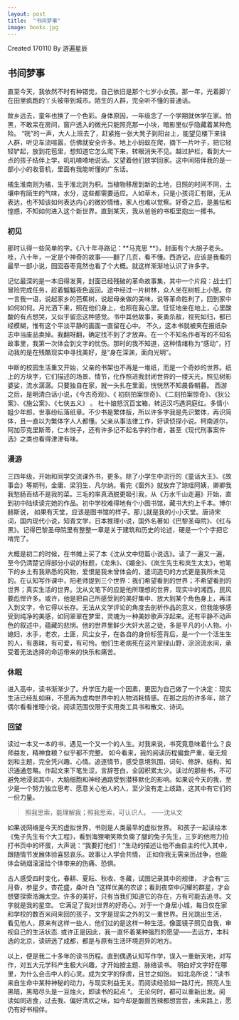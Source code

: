 ```yaml
---
layout: post
title:  "书间梦事"
image: books.jpg
---
```


Created 170110 
By 游遍星辰

## 书间梦事

直至今天，我依然不时有种错觉，自己依旧是那个七岁小女孩。那一年，光着脚丫在田里疯跑的丫头被带到城市。陌生的人群，完全听不懂的普通话。

故乡远去，童年也换了一个色彩。身体原因，一年级念了一个学期就休学在家。怕黑，不敢呆在房间，窗户透入的微光只能照亮那一小块，暗影里似乎隐藏着某种危险。 “咣”的一声，大人上班去了，赶紧拖一张大凳子到阳台上，能望见楼下来往人群，听见车流喧嚣，仿佛就安全许多。地上小蚂蚁在爬，摘下一片叶子，把它轻轻铲起，放到花苞里，想知道它怎么爬下来，转眼消失不见。越过护栏，看到大一点的孩子结伴上学，叽叽喳喳地说话。又望着他们放学回家。这中间陪伴我的是一部小小的收音机，里面有我能听懂的广东话。

橘生淮南则为橘，生于淮北则为枳。当植物移居到新的土地，日照的时间不同，土壤中有陌生的气味，水分，这些都需要适应。人如草木，只是小孩词汇有限，无从表达，也不知该如何表达内心的微妙情绪，家人也难以觉察。好奇之后，是羞怯和惶惑，不知如何进入这个新世界。直到某天，我从爸爸的书柜里抱出一摞书。

### 初见
那时认得一些简单的字。《八十年寻路记：**马克思 **》，封面有个大胡子老头。哇，八十年，一定是个神奇的故事——翻了几页，看不懂。西游记，应该是我看的最早一部小说，囫囵吞枣竟然也看了个大概。就这样渐渐地认识了许多字。

记忆最深的是一本旧得发黄，封面已经残破的革命故事集，其中一个片段：战士们冒险完成任务，趁着魆魆夜色返回。途中经过一片树林，众人坐在树桩上小憩。你一言我一语，说起家乡的芭蕉树，说起母亲做的美味，说等革命胜利了，回到家中如何如何。月光洒下来，照在他们身上，也照在我心里。怔怔地坐在地上，心里酸酸的有点想哭，又似乎留恋这种感觉。书中其他故事，英勇杀敌，视死如归，都已经模糊，惟有这个平淡平静的画面一直留在心中。 不久，这本书就被夹在报纸杂志中当废品卖掉。我翻呀翻，确定找不到了才放弃。在一个不知名作者写的不知名故事里，我第一次体会到文字的忧伤。那时的我不知道，这种情绪称为“感动”，打动我的是在残酷现实中寻找美好，是“身在深渊，面向光明”。

中断的校园生活重又开始，父亲的书架也不再是一堆纸，而是一个奇妙的世界。纸上的方块字，它们描述的场景、情节，化作照进我封闭世界的一缕天光，照见树影婆娑，流水潺潺。只要独自在家，就一头扎在里面，恍恍然不知晨昏朝暮。 西游之后，是明清白话小说，《今古奇观》、《 初刻拍案惊奇》、《二刻拍案惊奇》、《狄公案》、《施公案》、《七侠五义》 。 杜十娘怒沉百宝箱，转运汉巧遇洞庭红。多情小姐少年郎，世事纷纭落纸章。不少书是繁体版，所以许多字我是先识繁体，再识简体，且一直以为繁体字人人都懂。父亲从事法律工作，好读侦探小说。柯南道尔，阿加莎克里斯蒂，仁木悦子，还有许多记不起名字的作者，甚至《现代刑事案件选》之类也看得津津有味。

### 漫游
三四年级，开始和同学交流课外书，更多。除了小学生中流行的《童话大王》、《故事会》等期刊，金庸、梁羽生、凡尔纳。看完《窗外》就放弃了琼瑶阿姨，卿卿我我愁肠百结不是我的菜。三毛的率真洒脱更吸引我，从《万水千山走遍》开始，直到初中陆续读完她的作品。初中学校难得地有个小图书馆，藏书大约上千本。博尔赫斯说， 如果有天堂，应该是图书馆的样子。那儿就是我的小小天堂。唐诗宋词，国内现代小说，知青文学，日本推理小说，国外名著如《巴黎圣母院》、《红与黑》。记得巴黎圣母院里有整整一章是关于建筑和历史的论述，硬是一个个字把它啃完了。

大概是初二的时候，在书摊上买了本《沈从文中短篇小说选》。读了一遍又一遍，至今仍清楚记得部分小说的标题，《龙朱》、《媚金》、《岚生先生和岚生太太》，他笔下的乡土有我熟悉的风物，爱恨是我未曾体会的，遣词造句的方式更是我所未见的。在认知写作课中，阳老师提到三个世界：我们希望看到的世界；不希望看到的世界；真实生活的世界。沈从文笔下的应是他所理想的世界，现实中的湘西，民风要彪悍许多。或许，他是把自己所感受到的美好集中、放大到某个角色身上，再注入到文字，令它得以长存。无法从文学评论的角度去剖析作品的意义，但我能够感受到纯净的美感，如同翠翠在梦里，灵魂为一种美妙歌声浮起来。还有平静不动声色的叙述中，蕴藏的悲悯。他的世界里鲜少大奸大恶之徒，多是平凡的小人物。小媳妇，水手，老农，土匪，风尘女子，在各自的身份标签背后，是一个一个活生生的人，有愚昧，有可爱，有可怜。他们生老病死在这片翠绿山野，淙淙流水间，承受着无法选择的命运带来的快乐和痛苦。


### 休眠
进入高中，读书渐渐少了。升学压力是一个因素，更因为自己做了一个决定：现实生活已经乱如麻，不愿再为虚构世界中的人物消耗情感。在那之后的许多年，除了偶尔看看推理小说，阅读范围仅限于实用类工具书和散文、诗词。

### 回望
读过一本又一本的书，遇见一个又一个的人生。对我来说，书究竟意味着什么？良师益友，精神食粮？似乎都不完整。 如今看来，我的阅读历程偏食严重，毫无规划和主题，完全凭兴趣、心情。追逐情节，感受意境氛围，词句、修辞、结构、知识通通忽略。作起文来下笔生涩，言辞苍白，全因积累太少。读过的那些书，不可避免地浸润其中，大脑细胞和神经通路受到潜移默化的影响。如果说今天的我，至少是一个努力独立思考、愿意关心他人的人，至少没有走上歧路，这其中有它们的一份力量。

>照我思索，能理解我；照我思索，可认识人。      ——沈从文

如果说网络是今天的虚拟世界，书则是人类最早的虚拟世界。 和孩子一起读绘本《兔子先生有个大工程》，看到海狸嘲笑欺负瘸了腿的兔子先生，三岁的他用力拍打书页中的坏蛋，大声说：“我要打他们！”生动的描述让他不由自主的代入其中，跟随情节发展体验喜怒哀乐。故事让人学会共情， 正如你我无需亲历战争，也能体会硝烟滚滚给个体带来的伤痛、恐惧。

古人感受四时变化，春耕、夏耘、秋收、冬藏，试图记录其中的规律， 才会有“三月昏，参星夕。杏花盛，桑叶白 ”这样优美的农谚；看到夜空中闪耀的群星，才会想要探索浩瀚太空。许多的美好，只有当我们知道它的存在，方有可能去追寻。文字就是我的星空。 它满足了我对世界的好奇心。对于一个身居小城，每日仅在家和学校的数百米间来回的孩子，文字是现实之外的又一重世界。目光跳出生活， 看见他人，原来有这样一些人，他们过的是这样一种生活。像面镜子照见自我，审视自己的生活状态. 或许正是因此，我一直怀着某种强烈的愿望——去远方，本科选的北京，读研选了成都，都是与原有生活环境迥异的地方。


以上，便是我二十多年的读书历程。直到偶遇认知写作学，误入一重新天地，对写作，对五大元学科产生极大兴趣，才开始按主题、脉络读书。 明白好文字好在哪里，为什么会击中人的心灵。成为文字的俘虏，且甘之如饴。 如北岛所说：“读书来自生命中某种神秘的动力，与现实利益无关。而阅读经验如一路灯光，照亮人生黑暗，黑暗尽头是一豆烛火，即读书的起点 ”。 无论何时，都可以重新出发。阅读如同进食，过去我、偏好清欢之味，如今却是酸甜苦辣都想尝尝，未来路上，愿仍有好书相伴。
